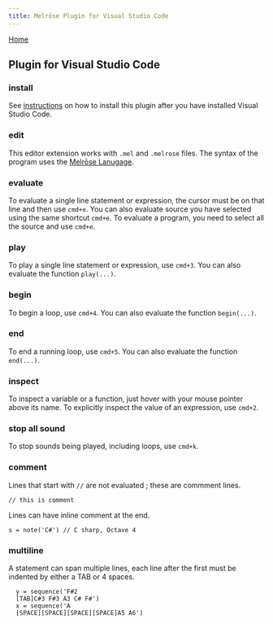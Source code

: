 ```yaml
---
title: Melrōse Plugin for Visual Studio Code
---
```


[Home](https://emicklei.github.io/melrose)

## Plugin for Visual Studio Code

### install

See [instructions](install.html#plugin) on how to install this plugin after you have installed Visual Studio Code.

### edit

This editor extension works with `.mel` and `.melrose` files.
The syntax of the program uses the [Melrōse Lanugage](dsl.html).

### evaluate

To evaluate a single line statement or expression, the cursor must be on that line and then use `cmd+e`.
You can also evaluate source you have selected using the same shortcut `cmd+e`.
To evaluate a program, you need to select all the source and use `cmd+e`.

### play

To play a single line statement or expression, use `cmd+3`.
You can also evaluate the function `play(...)`.

### begin

To begin a loop, use `cmd+4`.
You can also evaluate the function `begin(...)`.

### end

To end a running loop, use `cmd+5`.
You can also evaluate the function `end(...)`.

### inspect

To inspect a variable or a function, just hover with your mouse pointer above its name. To explicitly inspect the value of an expression, use `cmd+2`.

### stop all sound

To stop sounds being played, including loops, use `cmd+k`.

### comment

Lines that start with `//` are not evaluated ; these are commment lines.

	// this is comment

Lines can have inline comment at the end.

	s = note('C#') // C sharp, Octave 4

### multiline

A statement can span multiple lines, each line after the first must be indented by either a TAB or 4 spaces.

	  y = sequence('F#2 
	  [TAB]C#3 F#3 A3 C# F#')
	  x = sequence('A 
	  [SPACE][SPACE][SPACE][SPACE]A5 A6')